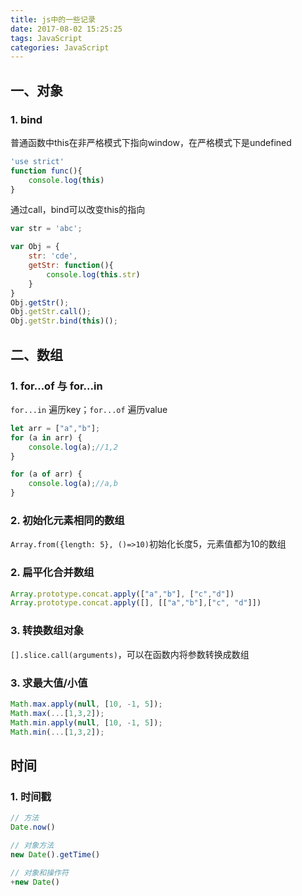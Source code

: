 ```yaml
---
title: js中的一些记录
date: 2017-08-02 15:25:25
tags: JavaScript
categories: JavaScript
---
```


## 一、对象
### 1. bind
普通函数中this在非严格模式下指向window，在严格模式下是undefined
```javascript
'use strict'
function func(){
    console.log(this)
}
```

通过call，bind可以改变this的指向
```javascript
var str = 'abc';

var Obj = {
    str: 'cde',
    getStr: function(){
        console.log(this.str)
    }
}
Obj.getStr();
Obj.getStr.call();
Obj.getStr.bind(this)();
```

## 二、数组
### 1. for...of 与 for...in
`for...in` 遍历key；`for...of` 遍历value
```javascript
let arr = ["a","b"];
for (a in arr) {
    console.log(a);//1,2
}

for (a of arr) {
    console.log(a);//a,b
}
```

### 2. 初始化元素相同的数组
`Array.from({length: 5}, ()=>10)`初始化长度5，元素值都为10的数组

### 2. 扁平化合并数组
```javascript
Array.prototype.concat.apply(["a","b"], ["c","d"])
Array.prototype.concat.apply([], [["a","b"],["c", "d"]])
```

### 3. 转换数组对象
`[].slice.call(arguments)`，可以在函数内将参数转换成数组

### 3. 求最大值/小值
```javascript
Math.max.apply(null, [10, -1, 5]);
Math.max(...[1,3,2]);
Math.min.apply(null, [10, -1, 5]);
Math.min(...[1,3,2]);
```

## 时间
### 1. 时间戳
```javascript
// 方法
Date.now()

// 对象方法
new Date().getTime()

// 对象和操作符
+new Date()
```